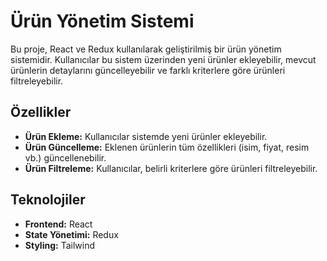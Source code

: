 # Ürün Yönetim Sistemi

Bu proje, React ve Redux kullanılarak geliştirilmiş bir ürün yönetim sistemidir. Kullanıcılar bu sistem üzerinden yeni ürünler ekleyebilir, mevcut ürünlerin detaylarını güncelleyebilir ve farklı kriterlere göre ürünleri filtreleyebilir.

## Özellikler

- **Ürün Ekleme:** Kullanıcılar sistemde yeni ürünler ekleyebilir.
- **Ürün Güncelleme:** Eklenen ürünlerin tüm özellikleri (isim, fiyat, resim vb.) güncellenebilir.
- **Ürün Filtreleme:** Kullanıcılar, belirli kriterlere göre ürünleri filtreleyebilir.

## Teknolojiler

- **Frontend:** React
- **State Yönetimi:** Redux
- **Styling:** Tailwind
